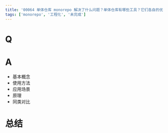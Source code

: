 ```yaml
---
title: '00064 单体仓库 monorepo 解决了什么问题？单体仓库有哪些工具？它们各自的优劣？'
tags: ['monorepo', '工程化', '未完成']
---
```


# Q



# A

- 基本概念
- 使用方法
- 应用场景
- 原理
- 同类对比

# 总结



<script>
  function func() {

  }
  
</script>